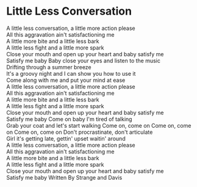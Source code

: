 # Little Less Conversation

A little less conversation, a little more action please  
All this aggravation ain't satisfactioning me  
A little more bite and a little less bark  
A little less fight and a little more spark  
Close your mouth and open up your heart and baby satisfy me  
Satisfy me baby
Baby close your eyes and listen to the music  
Drifting through a summer breeze  
It's a groovy night and I can show you how to use it  
Come along with me and put your mind at ease  
A little less conversation, a little more action please  
All this aggravation ain't satisfactioning me  
A little more bite and a little less bark  
A little less fight and a little more spark  
Close your mouth and open up your heart and baby satisfy me  
Satisfy me baby
Come on baby I'm tired of talking  
Grab your coat and let's start walking
Come on, come on
Come on, come on
Come on, come on
Don't procrastinate, don't articulate  
Girl it's getting late, gettin' upset waitin' around  
A little less conversation, a little more action please  
All this aggravation ain't satisfactioning me  
A little more bite and a little less bark  
A little less fight and a little more spark  
Close your mouth and open up your heart and baby satisfy me  
Satisfy me baby
Written By Strange and Davis
